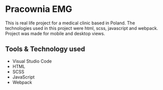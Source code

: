 # Pracownia EMG

This is real life project for a medical clinic based in Poland. The technologies used in this project were html,
scss, javascript and webpack. Project was made for mobile and desktop views.

## Tools & Technology used

- Visual Studio Code
- HTML
- SCSS
- JavaScript
- Webpack
